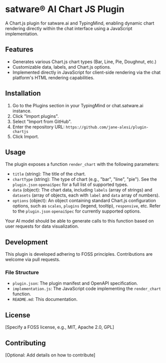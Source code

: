 # satware® AI Chart JS Plugin

A Chart.js plugin for satware.ai and TypingMind, enabling dynamic chart rendering directly within the chat interface using a JavaScript implementation.

## Features

*   Generates various Chart.js chart types (Bar, Line, Pie, Doughnut, etc.)
*   Customizable data, labels, and Chart.js options.
*   Implemented directly in JavaScript for client-side rendering via the chat platform's HTML rendering capabilities.

## Installation

1.  Go to the Plugins section in your TypingMind or chat.satware.ai instance.
2.  Click "Import plugins".
3.  Select "Import from GitHub".
4.  Enter the repository URL: `https://github.com/jane-alesi/plugin-chartjs`
5.  Click Import.

## Usage

The plugin exposes a function `render_chart` with the following parameters:

*   `title` (string): The title of the chart.
*   `chartType` (string): The type of chart (e.g., "bar", "line", "pie"). See the `plugin.json` `openaiSpec` for a full list of supported types.
*   `data` (object): The chart data, including `labels` (array of strings) and `datasets` (array of objects, each with `label` and `data` array of numbers).
*   `options` (object): An object containing standard Chart.js configuration options, such as `scales`, `plugins` (legend, tooltip), `responsive`, etc. Refer to the `plugin.json` `openaiSpec` for currently supported options.

Your AI model should be able to generate calls to this function based on user requests for data visualization.

## Development

This plugin is developed adhering to FOSS principles. Contributions are welcome via pull requests.

### File Structure

*   `plugin.json`: The plugin manifest and OpenAPI specification.
*   `implementation.js`: The JavaScript code implementing the `render_chart` function.
*   `README.md`: This documentation.

## License

[Specify a FOSS license, e.g., MIT, Apache 2.0, GPL]

## Contributing

[Optional: Add details on how to contribute]
